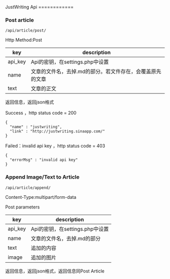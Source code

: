 <link rel="stylesheet" type="text/css" href="/css/GitHub2.css">
JustWriting Api
============

### Post article

    /api/article/post/
    

Http Method:Post

key|description
-|-
api_key|Api的密钥，在settings.php中设置
name|文章的文件名，去掉.md的部分。若文件存在，会覆盖原先的文章
text|文章的正文


    
返回信息，返回json格式


Success ，http status code = 200

    {
      "name" : "justwriting",
      "link" : "http://justwriting.sinaapp.com/"
    }
    
Failed：invalid api key ，http status code = 403

	{
	  "errorMsg" : "invalid api key"
	}


### Append  Image/Text to Article

	/api/article/append/
	
Content-Type:multipart/form-data  

Post parameters

key|description
-|-
api_key|Api的密钥，在settings.php中设置
name|文章的文件名，去掉.md的部分
text|追加的内容
image|追加的图片
    
返回信息，返回json格式，返回信息同Post Article

